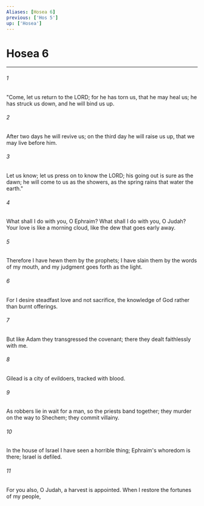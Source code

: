 ```yaml
---
Aliases: [Hosea 6]
previous: ['Hos 5']
up: ['Hosea']
---
```

# Hosea 6

***

 

###### 1 
"Come, let us return to the LORD; 
 for he has torn us, that he may heal us; 
 he has struck us down, and he will bind us up. 
 
 

###### 2 
After two days he will revive us; 
 on the third day he will raise us up, 
 that we may live before him. 
 
 

###### 3 
Let us know; let us press on to know the LORD; 
 his going out is sure as the dawn; 
 he will come to us as the showers, 
 as the spring rains that water the earth."
 
 

###### 4 
What shall I do with you, O Ephraim? 
 What shall I do with you, O Judah? 
 Your love is like a morning cloud, 
 like the dew that goes early away. 
 
 

###### 5 
Therefore I have hewn them by the prophets; 
 I have slain them by the words of my mouth, 
 and my judgment goes forth as the light. 
 
 

###### 6 
For I desire steadfast love and not sacrifice, 
 the knowledge of God rather than burnt offerings.
 
 

###### 7 
But like Adam they transgressed the covenant; 
 there they dealt faithlessly with me. 
 
 

###### 8 
Gilead is a city of evildoers, 
 tracked with blood. 
 
 

###### 9 
As robbers lie in wait for a man, 
 so the priests band together; 
 they murder on the way to Shechem; 
 they commit villainy. 
 
 

###### 10 
In the house of Israel I have seen a horrible thing; 
 Ephraim's whoredom is there; Israel is defiled.
 
 

###### 11 
For you also, O Judah, a harvest is appointed.
 When I restore the fortunes of my people,
 
